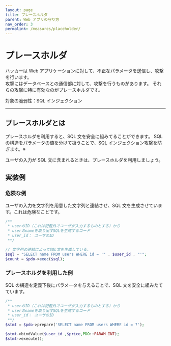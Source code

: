 ```yaml
---
layout: page
title: プレースホルダ
parent: Web アプリの守り方
nav_order: 3
permalink: /measures/placeholder/
---
```


# プレースホルダ

ハッカーは Web アプリケーションに対して、不正なパラメータを送信し、攻撃を行います。  
攻撃にはデータベースとの通信部に対して、攻撃を行うものがあります。
それらの攻撃に特に有効なのがプレースホルダです。

対象の脆弱性：SQL インジェクション

---

## プレースホルダとは

プレースホルダを利用すると、SQL 文を安全に組みてることができます。
SQL の構造をパラメータの値を分けて扱うことで、SQL インジェクション攻撃を防ぎます。※

ユーザの入力が SQL 文に含まれるときは、プレースホルダを利用しましょう。

## 実装例

### 危険な例

ユーザの入力を文字列を用意した文字列と連結させ、SQL 文を生成させています。これは危険なことです。

```php
/**
 * userのID（これは記載外でユーザが入力するものとする）から
 * userのnameを取り出すSQLを生成するコード
 * user_id： ユーザのID
 **/

// 文字列の連結によってSQL文を生成している。
$sql = "SELECT name FROM users WHERE id = '" . $user_id . "'";
$count = $pdo->exec($sql);
```

### プレースホルダを利用した例

SQL の構造を定義下後にパラメータを与えることで、SQL 文を安全に組みたてています。

```php
/**
 * userのID（これは記載外でユーザが入力するものとする）から
 * userのnameを取り出すSQLを生成するコード
 * user_id： ユーザのID
 **/
$stmt = $pdo->prepare('SELECT name FROM users WHERE id = ?');

$stmt->bindValue($user_id ,$price,PDO::PARAM_INT);
$stmt->execute();
```
